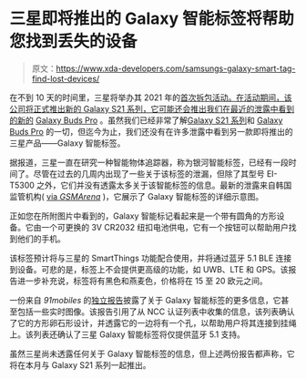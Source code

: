 # 三星即将推出的 Galaxy 智能标签将帮助您找到丢失的设备

> 原文：<https://www.xda-developers.com/samsungs-galaxy-smart-tag-find-lost-devices/>

在不到 10 天的时间里，三星将举办其 2021 年的[首次拆包活动。在活动期间，该公司将正式推出新的 Galaxy S21 系列，它可能还会推出我们在最近的泄露中看到的新的](https://www.xda-developers.com/samsung-galaxy-s21-launch-release-date/) [Galaxy Buds Pro](https://www.xda-developers.com/samsung-galaxy-buds-pro-leaked-hands-on/) 。虽然我们已经非常了解[Galaxy S21 系列](https://www.xda-developers.com/samsung-galaxy-s21/)和 [Galaxy Buds Pro](https://www.xda-developers.com/samsung-galaxy-buds-pro-leak-price-battery-life/) 的一切，但迄今为止，我们还没有在许多泄露中看到另一款即将推出的三星产品——Galaxy 智能标签。

据报道，三星一直在研究一种智能物体追踪器，称为银河智能标签，已经有一段时间了。尽管在过去的几周内出现了一些关于该标签的泄漏，但除了其型号 EI-T5300 之外，它们并没有透露太多关于该智能标签的信息。最新的泄露来自韩国监管机构( [via *GSMArena*](https://www.gsmarena.com/samsung_galaxy_smart_tag_bluetooth_tracker_details_surface-news-46721.php) )，它展示了 Galaxy 智能标签的详细示意图。

正如您在所附图片中看到的，Galaxy 智能标记看起来是一个带有圆角的方形设备。它由一个可更换的 3V CR2032 纽扣电池供电，它有一个按钮可以帮助用户找到他们的手机。

该标签预计将与三星的 SmartThings 功能配合使用，并将通过蓝牙 5.1 BLE 连接到设备。可悲的是，标签上不会提供更高级的功能，如 UWB、LTE 和 GPS。该报告进一步补充说，标签将有黑色和燕麦色，价格将在 15 至 20 欧元之间。

一份来自 *91mobiles* 的[独立报告](https://www.91mobiles.com/hub/samsung-galaxy-smart-tag-live-images-ncc/)披露了关于 Galaxy 智能标签的更多信息，它甚至包括一些实时图像。该报告引用了从 NCC 认证列表中收集的信息，该列表确认了它的方形卵石形设计，并透露它的一边将有一个孔，以帮助用户将其连接到挂绳上。该列表还确认了三星 Galaxy 智能标签将仅提供蓝牙 5.1 支持。

虽然三星尚未透露任何关于 Galaxy 智能标签的信息，但上述两份报告都声称，它将在本月与 Galaxy S21 系列一起推出。